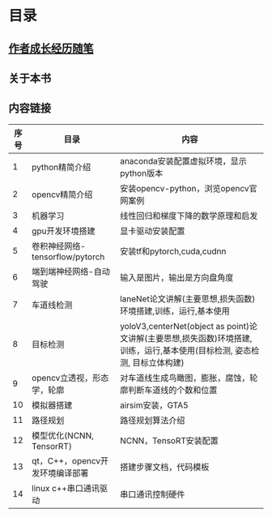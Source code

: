 
# 目录

## <a href="作者成长经历随笔.md">作者成长经历随笔</a>

## 关于本书

## 内容链接

序号 |目录 | 内容 |
-----|-------|-----|
1| python精简介绍 | anaconda安装配置虚拟环境，显示python版本 |
2| opencv精简介绍 | 安装opencv-python，浏览opencv官网案例 |
3| 机器学习 | 线性回归和梯度下降的数学原理和启发 |
4| gpu开发环境搭建 | 显卡驱动安装配置 |
5| 卷积神经网络-tensorflow/pytorch | 安装tf和pytorch,cuda,cudnn |
6| 端到端神经网络-自动驾驶 | 输入是图片，输出是方向盘角度 |
7| 车道线检测 | laneNet论文讲解(主要思想,损失函数)环境搭建,训练，运行,基本使用 |
8| 目标检测 | yoloV3,centerNet(object as point)论文讲解(主要思想,损失函数)环境搭建,训练，运行,基本使用(目标检测, 姿态检测, 目标立体构建) |
9| opencv立透视，形态学，轮廓 | 对车道线生成鸟瞰图，膨胀，腐蚀，轮廓判断车道线的个数和位置 |
10| 模拟器搭建 | airsim安装，GTA5 |
11| 路径规划 | 路径规划算法介绍 |
12| 模型优化(NCNN, TensorRT) | NCNN，TensoRT安装配置 |
13| qt，C++，opencv开发环境编译部署 | 搭建步骤文档，代码模板 |
14| linux c++串口通讯驱动 | 串口通讯控制硬件 |